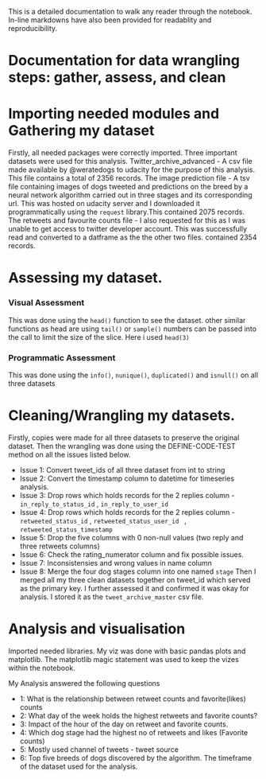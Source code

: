 This is a detailed documentation to walk any reader through the notebook.
In-line markdowns have also been provided for readablity and reproducibility.
# Documentation for data wrangling steps: gather, assess, and clean

# Importing needed modules and Gathering my dataset
Firstly, all needed packages were correctly imported.
Three important datasets were used for this analysis.
Twitter_archive_advanced -  A csv file made available by @weratedogs to udacity for the purpose of this analysis.   This file contains a total of 2356 records.
The image prediction file - A tsv file containing images of dogs tweeted and predictions on the breed by a neural network algorithm carried out in three stages and its corresponding url. This was hosted on udacity server and I downloaded it programmatically using the `request` library.This contained 2075 records.
The retweets and favourite counts file - I also requested for this as I was unable to get access to twitter developer account. This was successfully read and converted to a datframe as the the other two files. contained  2354 records.

# Assessing my dataset.

### Visual Assessment
 This was done using the `head()` function to see the dataset. other similar functions as head are using `tail()` or `sample()` numbers can be passed into the call to limit the size of the slice. Here i used `head(3)`

### Programmatic Assessment
This was done using the `info()`, `nunique()`, `duplicated()` and `isnull()` on all three datasets

# Cleaning/Wrangling my datasets.

Firstly, copies were made for all three datasets to preserve the original dataset.
Then the wrangling was done using the DEFINE-CODE-TEST method on all the issues listed below.
- Issue 1: Convert tweet_ids of all three dataset from int to string
- Issue 2: Convert the timestamp column to datetime for timeseries analysis.
- Issue 3: Drop rows which holds records for the 2 replies column - `in_reply_to_status_id` , `in_reply_to_user_id`
- Issue 4: Drop rows which holds records for the 2 replies column - `retweeted_status_id` , `retweeted_status_user_id ` , `retweeted_status_timestamp`
- Issue 5: Drop the five columns with 0 non-null values (two reply and three retweets columns)
- Issue 6: Check the rating_numerator column and fix possible issues.
- Issue 7: Inconsistensies and wrong values in name column
- Issue 8: Merge the four dog stages column into one named `stage`
Then I merged all my three clean datasets together on tweet_id which served as the primary key. I further assessed it and confirmed it was okay for analysis.
I stored it as the `tweet_archive_master` csv  file.

# Analysis and visualisation

Imported needed libraries. My viz was done with basic pandas plots and matplotlib.
The matplotlib magic statement was used to keep the vizes within the notebook.

My Analysis answered the following questions
- 1: What is the relationship between retweet counts and favorite(likes) counts
- 2: What day of the week holds the highest retweets and favorite counts?
- 3: Impact of the hour of the day on retweet and favorite counts.
- 4: Which dog stage had the highest no of retweets and likes (Favorite counts)
- 5: Mostly used channel of tweets - tweet source
- 6: Top five breeds of dogs discovered by the algorithm.
The timeframe of the dataset used for the analysis.


